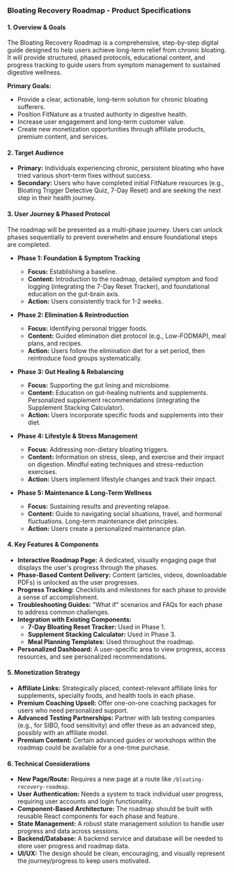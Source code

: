 ### Bloating Recovery Roadmap - Product Specifications

#### 1. Overview & Goals

The Bloating Recovery Roadmap is a comprehensive, step-by-step digital guide designed to help users achieve long-term relief from chronic bloating. It will provide structured, phased protocols, educational content, and progress tracking to guide users from symptom management to sustained digestive wellness.

**Primary Goals:**
-   Provide a clear, actionable, long-term solution for chronic bloating sufferers.
-   Position FitNature as a trusted authority in digestive health.
-   Increase user engagement and long-term customer value.
-   Create new monetization opportunities through affiliate products, premium content, and services.

#### 2. Target Audience

-   **Primary:** Individuals experiencing chronic, persistent bloating who have tried various short-term fixes without success.
-   **Secondary:** Users who have completed initial FitNature resources (e.g., Bloating Trigger Detective Quiz, 7-Day Reset) and are seeking the next step in their health journey.

#### 3. User Journey & Phased Protocol

The roadmap will be presented as a multi-phase journey. Users can unlock phases sequentially to prevent overwhelm and ensure foundational steps are completed.

-   **Phase 1: Foundation & Symptom Tracking**
    -   **Focus:** Establishing a baseline.
    -   **Content:** Introduction to the roadmap, detailed symptom and food logging (integrating the 7-Day Reset Tracker), and foundational education on the gut-brain axis.
    -   **Action:** Users consistently track for 1-2 weeks.

-   **Phase 2: Elimination & Reintroduction**
    -   **Focus:** Identifying personal trigger foods.
    -   **Content:** Guided elimination diet protocol (e.g., Low-FODMAP), meal plans, and recipes.
    -   **Action:** Users follow the elimination diet for a set period, then reintroduce food groups systematically.

-   **Phase 3: Gut Healing & Rebalancing**
    -   **Focus:** Supporting the gut lining and microbiome.
    -   **Content:** Education on gut-healing nutrients and supplements. Personalized supplement recommendations (integrating the Supplement Stacking Calculator).
    -   **Action:** Users incorporate specific foods and supplements into their diet.

-   **Phase 4: Lifestyle & Stress Management**
    -   **Focus:** Addressing non-dietary bloating triggers.
    -   **Content:** Information on stress, sleep, and exercise and their impact on digestion. Mindful eating techniques and stress-reduction exercises.
    -   **Action:** Users implement lifestyle changes and track their impact.

-   **Phase 5: Maintenance & Long-Term Wellness**
    -   **Focus:** Sustaining results and preventing relapse.
    -   **Content:** Guide to navigating social situations, travel, and hormonal fluctuations. Long-term maintenance diet principles.
    -   **Action:** Users create a personalized maintenance plan.

#### 4. Key Features & Components

-   **Interactive Roadmap Page:** A dedicated, visually engaging page that displays the user's progress through the phases.
-   **Phase-Based Content Delivery:** Content (articles, videos, downloadable PDFs) is unlocked as the user progresses.
-   **Progress Tracking:** Checklists and milestones for each phase to provide a sense of accomplishment.
-   **Troubleshooting Guides:** "What if" scenarios and FAQs for each phase to address common challenges.
-   **Integration with Existing Components:**
    -   **7-Day Bloating Reset Tracker:** Used in Phase 1.
    -   **Supplement Stacking Calculator:** Used in Phase 3.
    -   **Meal Planning Templates:** Used throughout the roadmap.
-   **Personalized Dashboard:** A user-specific area to view progress, access resources, and see personalized recommendations.

#### 5. Monetization Strategy

-   **Affiliate Links:** Strategically placed, context-relevant affiliate links for supplements, specialty foods, and health tools in each phase.
-   **Premium Coaching Upsell:** Offer one-on-one coaching packages for users who need personalized support.
-   **Advanced Testing Partnerships:** Partner with lab testing companies (e.g., for SIBO, food sensitivity) and offer these as an advanced step, possibly with an affiliate model.
-   **Premium Content:** Certain advanced guides or workshops within the roadmap could be available for a one-time purchase.

#### 6. Technical Considerations

-   **New Page/Route:** Requires a new page at a route like `/bloating-recovery-roadmap`.
-   **User Authentication:** Needs a system to track individual user progress, requiring user accounts and login functionality.
-   **Component-Based Architecture:** The roadmap should be built with reusable React components for each phase and feature.
-   **State Management:** A robust state management solution to handle user progress and data across sessions.
-   **Backend/Database:** A backend service and database will be needed to store user progress and roadmap data.
-   **UI/UX:** The design should be clean, encouraging, and visually represent the journey/progress to keep users motivated. 
